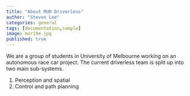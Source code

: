 ```yaml
---
title: "About MUR Driverless"
author: "Steven Lee"
categories: general
tags: [documentation,sample]
image: mur19e.jpg
published: true
---
```


We are a group of students in University of Melbourne working on an autonomous race car project.
The current driverless team is split up into two main sub-systems.

1. Perception and spatial
2. Control and path planning